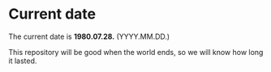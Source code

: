 # Current date

The current date is **1980.07.28.** (YYYY.MM.DD.)

This repository will be good when the world ends, so we will know how long it lasted.